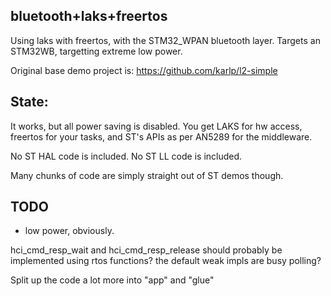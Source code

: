 ## bluetooth+laks+freertos

Using laks with freertos, with the STM32_WPAN bluetooth layer.
Targets an STM32WB, targetting extreme low power.

Original base demo project is: https://github.com/karlp/l2-simple

## State:
It works, but all power saving is disabled.  You get LAKS for hw access,
freertos for your tasks, and ST's APIs as per AN5289 for the middleware.

No ST HAL code is included. No ST LL code is included.

Many chunks of code are simply straight out of ST demos though.


## TODO
* low power, obviously.

hci_cmd_resp_wait and hci_cmd_resp_release should probably be implemented using rtos functions?
the default weak impls are busy polling?

Split up the code a lot more into "app" and "glue"
